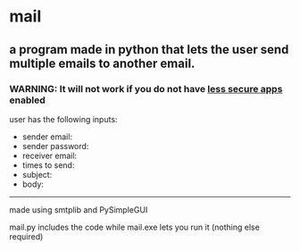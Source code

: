 # mail

## a program made in python that lets the user send multiple emails to another email.

### WARNING: It will not work if you do not have [less secure apps](https://myaccount.google.com/lesssecureapps) enabled

user has the following inputs:

- sender email:
- sender password:
- receiver email:
- times to send:
- subject:
- body:

---

made using smtplib and PySimpleGUI

mail.py includes the code while mail.exe lets you run it (nothing else required)
